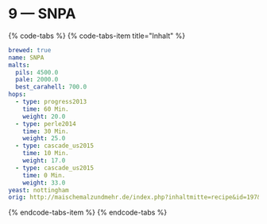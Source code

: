 # 9 — SNPA

{% code-tabs %}
{% code-tabs-item title="Inhalt" %}
```yaml
brewed: true
name: SNPA
malts:
  pils: 4500.0
  pale: 2000.0
  best_carahell: 700.0
hops:
  - type: progress2013
    time: 60 Min.
    weight: 20.0
  - type: perle2014
    time: 30 Min.
    weight: 25.0
  - type: cascade_us2015
    time: 10 Min.
    weight: 17.0
  - type: cascade_us2015
    time: 0 Min.
    weight: 33.0
yeast: nottingham
orig: http://maischemalzundmehr.de/index.php?inhaltmitte=recipe&id=197&suche_klonrezepte=ja&factoraw=30&factorsha=50&factorha1=18.4&factorha2=7.8&factorha3=5.2&factorha4=5.2
```
{% endcode-tabs-item %}
{% endcode-tabs %}

